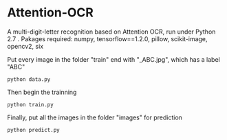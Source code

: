# Attention-OCR

A multi-digit-letter recognition based on Attention OCR, run under Python 2.7 .
Pakages required: numpy, tensorflow==1.2.0, pillow, scikit-image, opencv2, six

Put every image in the folder "train" end with "_ABC.jpg", which has a label "ABC"

    python data.py
    
Then begin the trainning
    
    python train.py
    
Finally, put all the images in the folder "images" for prediction
    
    python predict.py
    
    
